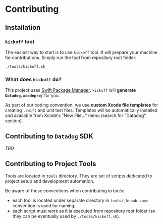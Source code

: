 # Contributing

## Installation

### `kickoff` tool

The easiest way to start is to use `kickoff` tool. It will prepare your machine for contributions. Simply run the tool from repository root folder:
```bash
./tools/kickoff.sh
```

### What does `kickoff` do?

This project uses [Swift Package Manager](https://swift.org/package-manager/). `kickoff` will **generate `Datadog.xcodeproj`** for you.

As part of our coding convention, we use **custom Xcode file templates** for creating `.swift` and unit test files. Templates will be automatically installed and available from Xcode's "New File..." menu (search for "Datadog" section).

## Contributing to `Datadog` SDK

_TBD_

## Contributing to Project Tools

Tools are located in `tools` directory. They are set of scripts dedicated to project setup and development automation. 

Be aware of these conventions when contributing to tools:
* each tool is located under separate directory in `tools/`, `kebab-case` convention is used for naming;
* each script must work as it is executed from repository root folder (so they can be eventually used by `./tools/kickoff.sh`).

